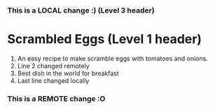### This is a LOCAL change :) (Level 3 header)
# Scrambled Eggs (Level 1 header)
1. An easy recipe to make scramble eggs with tomatoes and onions. 
3. Line 2 changed remotely 
2. Best dish in the world for breakfast
4. Last line changed locally
### This is a REMOTE change :O